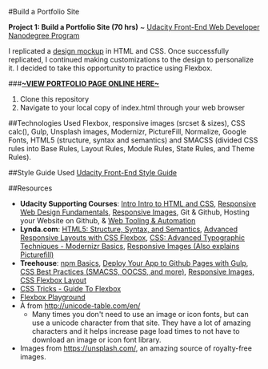 #Build a Portfolio Site

**Project 1: Build a Portfolio Site (70 hrs)** ~ [Udacity Front-End Web Developer Nanodegree Program](https://www.udacity.com/course/front-end-web-developer-nanodegree--nd001)

I replicated a [design mockup](https://storage.googleapis.com/supplemental_media/udacityu/2655898586/design-mockup-portfolio.pdf) in HTML and CSS. Once successfully replicated, I continued making customizations to the design to personalize it. I decided to take this opportunity to practice using Flexbox. 

###[**~VIEW PORTFOLIO PAGE ONLINE HERE~**](http://klammertime.github.io/P1-Portfolio-Site/)

1. Clone this repository
2. Navigate to your local copy of index.html through your web browser 

##Technologies Used
Flexbox, responsive images (srcset & sizes), CSS calc(), Gulp, Unsplash images, Modernizr, PictureFill, Normalize, Google Fonts, HTML5 (structure, syntax and semantics) and SMACSS (divided CSS rules into Base Rules, Layout Rules, Module Rules, State Rules, and Theme Rules).

##Style Guide Used
[Udacity Front-End Style Guide](http://udacity.github.io/frontend-nanodegree-styleguide/)

##Resources
* **Udacity Supporting Courses**: [Intro Intro to HTML and CSS](https://www.udacity.com/course/intro-to-html-and-cs--ud304), [Responsive Web Design Fundamentals](https://www.udacity.com/course/responsive-web-design-fundamentals--ud893), [Responsive Images](https://www.udacity.com/course/responsive-images--ud882), Git & Github, Hosting your Website on Github, & [Web Tooling & Automation](https://www.udacity.com/course/web-tooling-automation--ud892)
* **Lynda.com**: [HTML5: Structure, Syntax, and Semantics](http://www.lynda.com/HTML-tutorials/HTML5-Structure-Syntax-Semantics/182177-2.html), [Advanced Responsive Layouts with CSS Flexbox](http://www.lynda.com/CSS-tutorials/Welcome/383780/423279-4.html), [CSS: Advanced Typographic Techniques - Modernizr Basics](http://www.lynda.com/jQuery-tutorials/Modernizr-basics/116350/149827-4.html), [Responsive Images (Also explains Picturefill)](http://www.lynda.com/CSS-tutorials/Welcome/372539/409277-4.html?)
* **Treehouse**: [npm Basics](https://teamtreehouse.com/library/npm-basics), [Deploy Your App to Github Pages with Gulp](https://teamtreehouse.com/library/deploy-your-app-to-github-pages-with-gulp), [CSS Best Practices (SMACSS, OOCSS, and more)](https://teamtreehouse.com/library/css-best-practices), [Responsive Images](https://teamtreehouse.com/library/responsive-images), [CSS Flexbox Layout](https://teamtreehouse.com/library/css-flexbox-layout)
* [CSS Tricks - Guide To Flexbox](https://css-tricks.com/snippets/css/a-guide-to-flexbox/)
* [Flexbox Playground](https://demos.scotch.io/visual-guide-to-css3-flexbox-flexbox-playground/demos/)
* Ǡ from http://unicode-table.com/en/
  * Many times you don't need to use an image or icon fonts, but can use a unicode character from that site. They have a lot of amazing characters and it helps increase page load times to not have to download an image or icon font library.
* Images from https://unsplash.com/, an amazing source of royalty-free images.